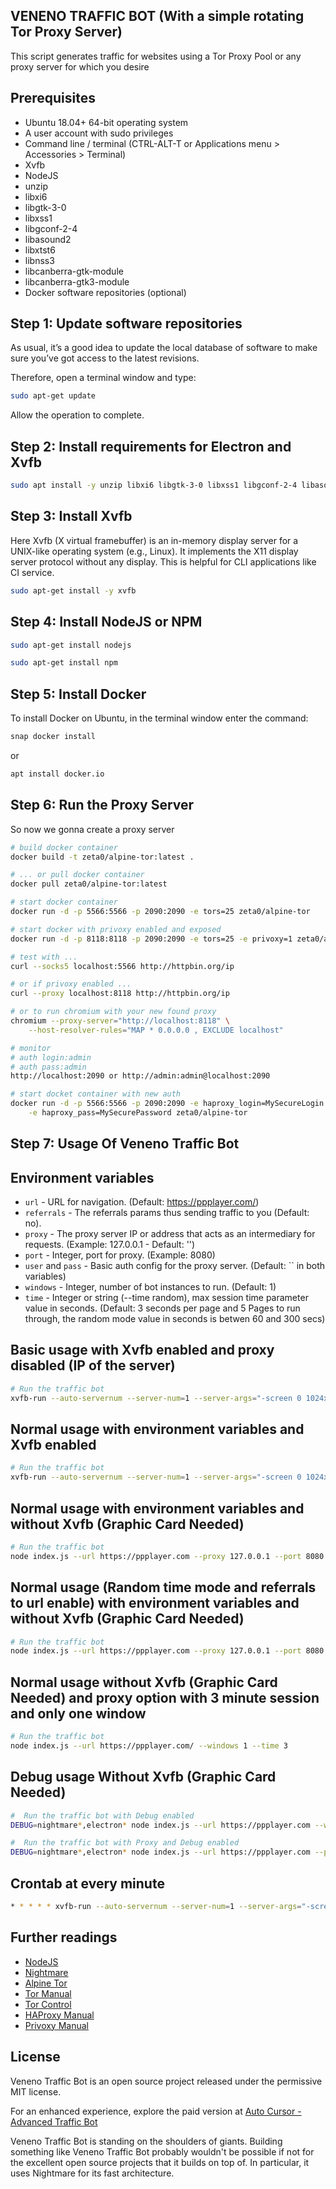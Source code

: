 ## VENENO TRAFFIC BOT (With a simple rotating Tor Proxy Server)
This script generates traffic for websites using a Tor Proxy Pool or any proxy server for which you desire

## Prerequisites

* Ubuntu 18.04+ 64-bit operating system
* A user account with sudo privileges
* Command line / terminal (CTRL-ALT-T or Applications menu > Accessories > Terminal)
* Xvfb
* NodeJS
* unzip
* libxi6
* libgtk-3-0
* libxss1
* libgconf-2-4
* libasound2
* libxtst6
* libnss3
* libcanberra-gtk-module
* libcanberra-gtk3-module
* Docker software repositories (optional)

## Step 1: Update software repositories

As usual, it’s a good idea to update the local database of software to make sure you’ve got access to the latest revisions.

Therefore, open a terminal window and type:

```bash
sudo apt-get update
```

Allow the operation to complete.


## Step 2: Install requirements for Electron and Xvfb
```bash
sudo apt install -y unzip libxi6 libgtk-3-0 libxss1 libgconf-2-4 libasound2 libxtst6 libnss3 libcanberra-gtk-module libcanberra-gtk3-module
```

## Step 3: Install Xvfb

Here Xvfb (X virtual framebuffer) is an in-memory display server for a UNIX-like operating system (e.g., Linux). It implements the X11 display server protocol without any display. This is helpful for CLI applications like CI service.

```bash
sudo apt-get install -y xvfb
```

## Step 4: Install NodeJS or NPM
```bash
sudo apt-get install nodejs
```
```bash
sudo apt-get install npm
```
## Step 5: Install Docker

To install Docker on Ubuntu, in the terminal window enter the command:

```bash
snap docker install
```
or

```bash
apt install docker.io
```

## Step 6: Run the Proxy Server

So now we gonna create a proxy server

```bash
# build docker container
docker build -t zeta0/alpine-tor:latest .

# ... or pull docker container
docker pull zeta0/alpine-tor:latest

# start docker container
docker run -d -p 5566:5566 -p 2090:2090 -e tors=25 zeta0/alpine-tor

# start docker with privoxy enabled and exposed
docker run -d -p 8118:8118 -p 2090:2090 -e tors=25 -e privoxy=1 zeta0/alpine-tor

# test with ...
curl --socks5 localhost:5566 http://httpbin.org/ip

# or if privoxy enabled ...
curl --proxy localhost:8118 http://httpbin.org/ip

# or to run chromium with your new found proxy
chromium --proxy-server="http://localhost:8118" \
    --host-resolver-rules="MAP * 0.0.0.0 , EXCLUDE localhost"

# monitor
# auth login:admin
# auth pass:admin
http://localhost:2090 or http://admin:admin@localhost:2090

# start docket container with new auth
docker run -d -p 5566:5566 -p 2090:2090 -e haproxy_login=MySecureLogin \
    -e haproxy_pass=MySecurePassword zeta0/alpine-tor
```

## Step 7: Usage Of Veneno Traffic Bot

Environment variables
-----
 * `url` - URL for navigation. (Default: https://ppplayer.com/)
 * `referrals` - The referrals params thus sending traffic to you (Default: no).
 * `proxy` - The proxy server IP or address that acts as an intermediary for requests. (Example: 127.0.0.1 - Default: '')
 * `port` - Integer, port for proxy. (Example: 8080)
 * `user` and `pass` - Basic auth config for the proxy server. (Default: \`\` in both variables)
 * `windows` - Integer, number of bot instances to run. (Default: 1)
 * `time` - Integer or string (--time random), max session time parameter value in seconds. (Default: 3 seconds per page and 5 Pages to run through, the random mode value in seconds is betwen 60 and 300 secs)

Basic usage with Xvfb enabled and proxy disabled (IP of the server)
-----

```bash
# Run the traffic bot
xvfb-run --auto-servernum --server-num=1 --server-args="-screen 0 1024x768x24" node --harmony index.js --url https://ppplayer.com/ --windows 1 --time 2
```

Normal usage with environment variables and Xvfb enabled
-----

```bash
# Run the traffic bot
xvfb-run --auto-servernum --server-num=1 --server-args="-screen 0 1024x768x24" node --harmony index.js --url https://ppplayer.com/ --proxy 127.0.0.1 --port 8080 --user lucas --pass veneno --windows 1 --time 2
```

Normal usage with environment variables and without Xvfb (Graphic Card Needed)
-----

```bash
# Run the traffic bot
node index.js --url https://ppplayer.com --proxy 127.0.0.1 --port 8080 --user lucas --pass veneno --windows 1 --time 2
```

Normal usage (Random time mode and referrals to url enable) with environment variables and without Xvfb (Graphic Card Needed)
-----

```bash
# Run the traffic bot
node index.js --url https://ppplayer.com --proxy 127.0.0.1 --port 8080 --user lucas --pass veneno --windows 1 --time random --referrals yes
```

Normal usage without Xvfb (Graphic Card Needed) and proxy option with 3 minute session and only one window
-----

```bash
# Run the traffic bot
node index.js --url https://ppplayer.com/ --windows 1 --time 3 
```

Debug usage Without Xvfb (Graphic Card Needed)
-----

```bash
#  Run the traffic bot with Debug enabled
DEBUG=nightmare*,electron* node index.js --url https://ppplayer.com --windows 1 --time 4 3>log.txt
```

```bash
#  Run the traffic bot with Proxy and Debug enabled
DEBUG=nightmare*,electron* node index.js --url https://ppplayer.com --proxy 127.0.0.1 --port 19011 --user lucas --pass veneno --windows 1 --time 4 3>log.txt
```

Crontab at every minute
-----

```bash
* * * * * xvfb-run --auto-servernum --server-num=1 --server-args="-screen 0 1024x768x24" node --harmony /var/www/trafficbot/index.js --url https://ppplayer.com --windows 1 --time 3 
```

Further readings
----------------
 * [NodeJS](https://nodejs.org/en/)
 * [Nightmare](https://github.com/segmentio/nightmare)
 * [Alpine Tor](https://github.com/zet4/alpine-tor)
 * [Tor Manual](https://www.torproject.org/docs/tor-manual.html.en)
 * [Tor Control](https://www.thesprawl.org/research/tor-control-protocol/)
 * [HAProxy Manual](http://cbonte.github.io/haproxy-dconv/index.html)
 * [Privoxy Manual](https://www.privoxy.org/user-manual/)

License
-----

Veneno Traffic Bot is an open source project released under the permissive MIT license.

For an enhanced experience, explore the paid version at [Auto Cursor - Advanced Traffic Bot](https://autocursor.com)

Veneno Traffic Bot is standing on the shoulders of giants. Building something like Veneno Traffic Bot probably wouldn't be possible if not for the excellent open source projects that it builds on top of. In particular, it uses Nightmare for its fast architecture.
